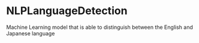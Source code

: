 # NLPLanguageDetection
Machine Learning model that is able to distinguish between the  English and Japanese language
